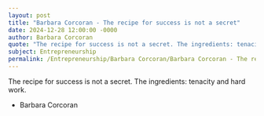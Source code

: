 ```yaml
---
layout: post
title: "Barbara Corcoran - The recipe for success is not a secret"
date: 2024-12-28 12:00:00 -0000
author: Barbara Corcoran
quote: "The recipe for success is not a secret. The ingredients: tenacity and hard work."
subject: Entrepreneurship
permalink: /Entrepreneurship/Barbara Corcoran/Barbara Corcoran - The recipe for success is not a secret
---
```


The recipe for success is not a secret. The ingredients: tenacity and hard work.

- Barbara Corcoran
